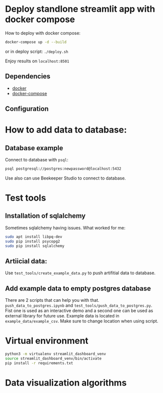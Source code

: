 

# Deploy standlone streamlit app with docker compose
How to deploy with docker compose:
```bash
docker-compose up -d --build
```

or in deploy script:
`./deploy.sh`

Enjoy results on `localhost:8501`
## Dependencies

* [docker](https://docs.docker.com/install/)
* [docker-compose](https://docs.docker.com/compose/install/)


## Configuration


# How to add data to database:




## Database example

Connect to database with `psql`:
```bash
psql postgresql://postgres:newpassword@localhost:5432
```

Use also can use Beekeeper Studio to connect to database.


# Test tools

## Installation of sqlalchemy

Sometimes sqlalchemy having issues. What worked for me:
```bash
sudo apt install libpq-dev
sudo pip install psycopg2
sudo pip install sqlalchemy
```


## Artiicial data: 
Use `test_tools/create_example_data.py` to push artifitial data to database.

## Add example data to empty postgres database

There are 2 scripts that can help you with that. `push_data_to_postgres.ipynb` and `test_tools/push_data_to_postgres.py`. Fist one is used as an interactive demo and a second one can be used as external library for future use. Example data is located in `example_data/example_csv`. Make sure to change location when using script.


# Virtual environment

```bash
python3 -m virtualenv streamlit_dashboard_venv
source streamlit_dashboard_venv/bin/activate
pip install -r requirements.txt
```


# Data visualization algorithms

